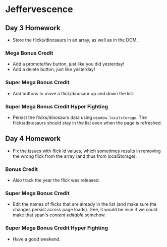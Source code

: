 # Jeffervescence

## Day 3 Homework

* Store the flicks/dinosaurs in an array, as well as in the DOM.

### Mega Bonus Credit

* Add a promote/fav button, just like you did yesterday!
* Add a delete button, just like yesterday!

### Super Mega Bonus Credit

* Add buttons to move a flick/dinosaur up and down the list.

### Super Mega Bonus Credit Hyper Fighting

* Persist the flicks/dinosaurs data using `window.localstorage`. The flicks/dinosaurs should stay in the list even when the page is refreshed.

## Day 4 Homework

* Fix the issues with flick id values, which sometimes results in removing the wrong flick from the array (and thus from localStorage).

### Bonus Credit

* Also track the year the flick was released.

### Super Mega Bonus Credit

* Edit the names of flicks that are already in the list (and make sure the changes persist across page loads). Gee, it would be nice if we could make that span's _content editable_ somehow.

### Super Mega Bonus Credit Hyper Fighting

* Have a good weekend.




